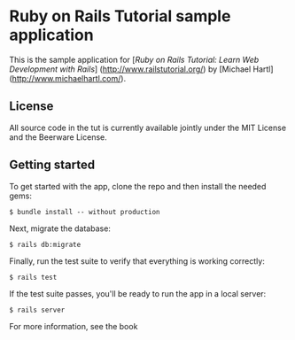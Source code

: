 # Ruby on Rails Tutorial sample application

This is the sample application for
[*Ruby on Rails Tutorial:
Learn Web Development with Rails*] (http://www.railstutorial.org/)
by [Michael Hartl] (http://www.michaelhartl.com/).

## License

All source code in the tut is currently available jointly under the MIT License and the Beerware License.

## Getting started

To get started with the app, clone the repo and then install the needed gems:

```
$ bundle install -- without production
```

Next, migrate the database:

```
$ rails db:migrate
```

Finally, run the test suite to verify that everything is working correctly:

```
$ rails test
```

If the test suite passes, you'll be ready to run the app in a local server:

```
$ rails server
```

For more information, see the book
